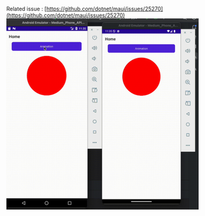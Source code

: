 Related issue : [https://github.com/dotnet/maui/issues/25270](https://github.com/dotnet/maui/issues/25270)
![image](https://github.com/slimf1/MauiEllipseBugRepro/blob/main/maui_bug_clip.gif?raw=true)
